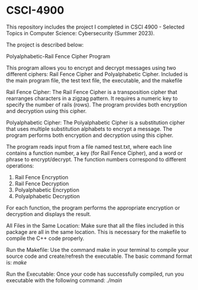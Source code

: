 # CSCI-4900
This repository includes the project I completed in CSCI 4900 - Selected Topics in Computer Science: Cybersecurity (Summer 2023).

The project is described below:


Polyalphabetic-Rail Fence Cipher Program 

This program allows you to encrypt and decrypt messages using two different ciphers: Rail Fence Cipher and Polyalphabetic Cipher. Included is the main program file, the test text file, the executable, and the makefile

Rail Fence Cipher: The Rail Fence Cipher is a transposition cipher that rearranges characters in a zigzag pattern. It requires a numeric key to specify the number of rails (rows). The program provides both encryption and decryption using this cipher.

Polyalphabetic Cipher: The Polyalphabetic Cipher is a substitution cipher that uses multiple substitution alphabets to encrypt a message. The program performs both encryption and decryption using this cipher.

The program reads input from a file named test.txt, where each line contains a function number, a key (for Rail Fence Cipher), and a word or phrase to encrypt/decrypt. The function numbers correspond to different operations:

1. Rail Fence Encryption
2. Rail Fence Decryption
3. Polyalphabetic Encryption
4. Polyalphabetic Decryption

For each function, the program performs the appropriate encryption or decryption and displays the result.

All Files in the Same Location: Make sure that all the files included in this package are all in the same location. This is necessary for the makefile to compile the C++ code properly. 

Run the Makefile: Use the command make in your terminal to compile your source code and create/refresh the executable. The basic command format is:
*make*

Run the Executable: Once your code has successfully compiled, run you executable with the following command:
*./main*


